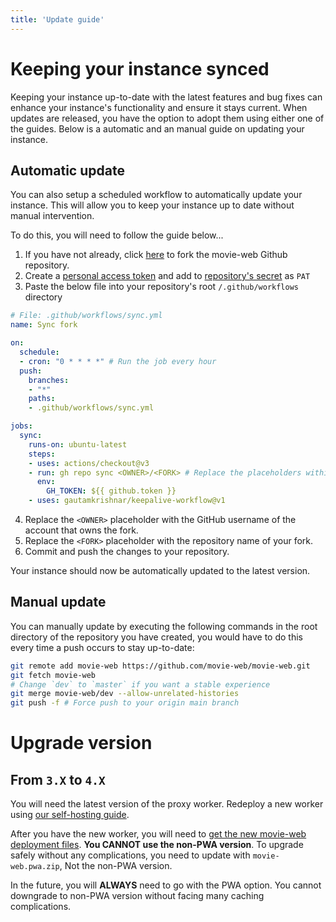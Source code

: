 ```yaml
---
title: 'Update guide'
---
```


# Keeping your instance synced

Keeping your instance up-to-date with the latest features and bug fixes can enhance your instance's functionality and ensure it stays current. When updates are released, you have the option to adopt them using either one of the guides. Below is a automatic and an manual guide on updating your instance.

## Automatic update

You can also setup a scheduled workflow to automatically update your instance. This will allow you to keep your instance up to date without manual intervention.

To do this, you will need to follow the guide below...
1. If you have not already, click [here](https://github.com/movie-web/movie-web/fork) to fork the movie-web Github repository.
2. Create a [personal access token](https://docs.catalyst.zoho.com/en/tutorials/githubbot/java/generate-personal-access-token) and add to [repository's secret](https://docs.github.com/en/actions/security-guides/using-secrets-in-github-actions#creating-secrets-for-a-repository) as `PAT`
3. Paste the below file into your repository's root `/.github/workflows` directory

```yaml
# File: .github/workflows/sync.yml
name: Sync fork

on:
  schedule:
  - cron: "0 * * * *" # Run the job every hour
  push:
    branches:
    - "*"
    paths:
    - .github/workflows/sync.yml

jobs:
  sync:
    runs-on: ubuntu-latest
    steps:
    - uses: actions/checkout@v3
    - run: gh repo sync <OWNER>/<FORK> # Replace the placeholders within the < >
      env:
        GH_TOKEN: ${{ github.token }}
    - uses: gautamkrishnar/keepalive-workflow@v1
```

4. Replace the `<OWNER>` placeholder with the GitHub username of the account that owns the fork.
5. Replace the `<FORK>` placeholder with the repository name of your fork.
6. Commit and push the changes to your repository.

Your instance should now be automatically updated to the latest version.

## Manual update

You can manually update by executing the following commands in the root directory of the repository you have created, you would have to do this every time a push occurs to stay up-to-date:

```bash
git remote add movie-web https://github.com/movie-web/movie-web.git
git fetch movie-web
# Change `dev` to `master` if you want a stable experience
git merge movie-web/dev --allow-unrelated-histories
git push -f # Force push to your origin main branch
```

# Upgrade version

## From `3.X` to `4.X`

You will need the latest version of the proxy worker. Redeploy a new worker using [our self-hosting guide](../2.proxy/1.deploy.md).

After you have the new worker, you will need to [get the new movie-web deployment files](https://github.com/movie-web/movie-web/releases/latest). **You CANNOT use the non-PWA version**. To upgrade safely without any complications, you need to update with `movie-web.pwa.zip`, Not the non-PWA version.

In the future, you will **ALWAYS** need to go with the PWA option. You cannot downgrade to non-PWA version without facing many caching complications.
